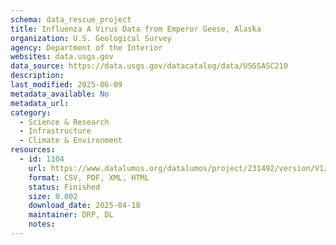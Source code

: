 ```yaml
---
schema: data_rescue_project 
title: Influenza A Virus Data from Emperor Geese, Alaska
organization: U.S. Geological Survey
agency: Department of the Interior
websites: data.usgs.gov
data_source: https://data.usgs.gov/datacatalog/data/USGSASC210
description: 
last_modified: 2025-06-09
metadata_available: No
metadata_url: 
category:
  - Science & Research 
  - Infrastructure 
  - Climate & Environment 
resources:
  - id: 1104
    url: https://www.datalumos.org/datalumos/project/231492/version/V1/view
    format: CSV, PDF, XML, HTML
    status: Finished
    size: 0.002
    download_date: 2025-04-18
    maintainer: DRP, DL
    notes: 
---
```

